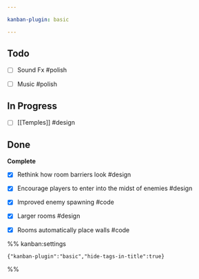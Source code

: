 ```yaml
---

kanban-plugin: basic

---
```


## Todo

- [ ] Sound Fx #polish
- [ ] Music #polish


## In Progress

- [ ] [[Temples]] #design


## Done

**Complete**
- [x] Rethink how room barriers look #design
- [x] Encourage players to enter into the midst of enemies #design
- [x] Improved enemy spawning #code
- [x] Larger rooms #design
- [x] Rooms automatically place walls #code




%% kanban:settings
```
{"kanban-plugin":"basic","hide-tags-in-title":true}
```
%%